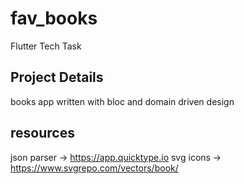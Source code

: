 # fav_books

Flutter Tech Task

## Project Details

books app written with bloc and domain driven design

## resources

json parser -> https://app.quicktype.io
svg icons -> https://www.svgrepo.com/vectors/book/



